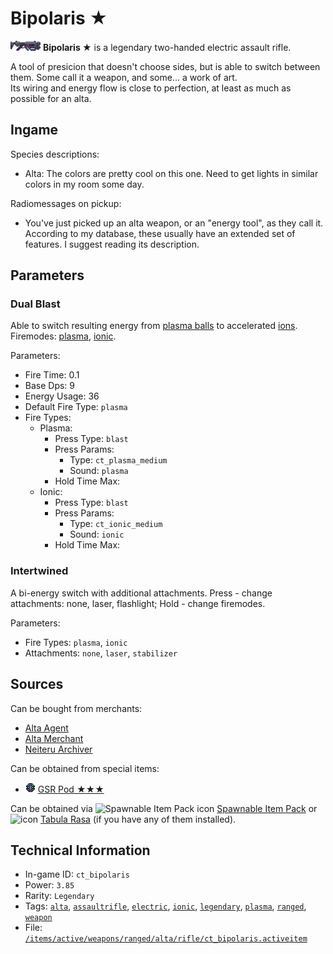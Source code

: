 # Bipolaris ★

<img src="https://raw.githubusercontent.com/Ceterai/Enternia/main/items/active/weapons/ranged/alta/rifle/ct_bipolaris.png" alt="Bipolaris ★ icon" loading="lazy" width="auto" height="16px"/> **Bipolaris ★** is a legendary two-handed electric assault rifle.

A tool of presicion that doesn't choose sides, but is able to switch between them. Some call it a weapon, and some... a work of art.  
Its wiring and energy flow is close to perfection, at least as much as possible for an alta.

## Ingame

Species descriptions:

- Alta: The colors are pretty cool on this one. Need to get lights in similar colors in my room some day.

Radiomessages on pickup:

- You've just picked up an alta weapon, or an "energy tool", as they call it. According to my database, these usually have an extended set of features. I suggest reading its description.

## Parameters

### Dual Blast

Able to switch resulting energy from [plasma balls](https://ceterai.github.io/MyEnternia/Wiki/plasmaballs) to accelerated [ions](https://ceterai.github.io/MyEnternia/Wiki/ions).
Firemodes: [plasma](https://ceterai.github.io/MyEnternia/Wiki/Tags/Plasma), [ionic](https://ceterai.github.io/MyEnternia/Wiki/Tags/Ionic).

Parameters:

- Fire Time: 0.1
- Base Dps: 9
- Energy Usage: 36
- Default Fire Type: `plasma`
- Fire Types:
  - Plasma:
    - Press Type: `blast`
    - Press Params:
      - Type: `ct_plasma_medium`
      - Sound: `plasma`
    - Hold Time Max:
  - Ionic:
    - Press Type: `blast`
    - Press Params:
      - Type: `ct_ionic_medium`
      - Sound: `ionic`
    - Hold Time Max:

### Intertwined

A bi-energy switch with additional attachments.
Press - change attachments: none, laser, flashlight;
Hold - change firemodes.

Parameters:

- Fire Types:  `plasma`,  `ionic`
- Attachments:  `none`,  `laser`,  `stabilizer`

## Sources

Can be bought from merchants:

- [Alta Agent](https://ceterai.github.io/MyEnternia/Wiki/AltaAgent)
- [Alta Merchant](https://ceterai.github.io/MyEnternia/Wiki/AltaMerchant)
- [Neiteru Archiver](https://ceterai.github.io/MyEnternia/Wiki/NeiteruArchiver)

Can be obtained from special items:

- <img src="https://raw.githubusercontent.com/Ceterai/Enternia/main/items/active/alta/loot/other/gsr.png" alt="GSR Pod ★★★ icon" loading="lazy" width="auto" height="16px"/> [GSR Pod ★★★](https://ceterai.github.io/MyEnternia/Wiki/GSRPod)

Can be obtained via <img src="https://raw.githubusercontent.com/Silverfeelin/Starbound-SpawnableItemPack/master/interface/sip/iconSmall.png" alt="Spawnable Item Pack icon" width="18" height="14"/> [Spawnable Item Pack](https://steamcommunity.com/sharedfiles/filedetails/?id=733665104) or <img src="https://steamuserimages-a.akamaihd.net/ugc/263843960696222713/3EC9A7C005541F7D577EBCB8C5736B4EFC9973D6/" alt="icon" width="8" height="12"/> [Tabula Rasa](https://community.playstarbound.com/resources/the-tabula-rasa.3222/) (if you have any of them installed).

## Technical Information

- In-game ID: `ct_bipolaris`
- Power: `3.85`
- Rarity: `Legendary`
- Tags: [`alta`](https://ceterai.github.io/MyEnternia/Wiki/Tags/Alta), [`assaultrifle`](https://ceterai.github.io/MyEnternia/Wiki/Tags/Assaultrifle), [`electric`](https://ceterai.github.io/MyEnternia/Wiki/Tags/Electric), [`ionic`](https://ceterai.github.io/MyEnternia/Wiki/Tags/Ionic), [`legendary`](https://ceterai.github.io/MyEnternia/Wiki/Tags/Legendary), [`plasma`](https://ceterai.github.io/MyEnternia/Wiki/Tags/Plasma), [`ranged`](https://ceterai.github.io/MyEnternia/Wiki/Tags/Ranged), [`weapon`](https://ceterai.github.io/MyEnternia/Wiki/Tags/Weapon)
- File: [`/items/active/weapons/ranged/alta/rifle/ct_bipolaris.activeitem`](https://github.com/Ceterai/Enternia/blob/main/items/active/weapons/ranged/alta/rifle/ct_bipolaris.activeitem)
